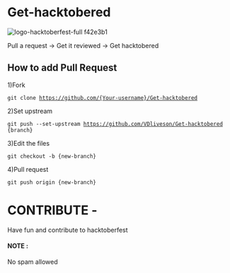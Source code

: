 # Get-hacktobered
![logo-hacktoberfest-full f42e3b1](https://user-images.githubusercontent.com/72307306/135767981-9f5dcf39-35b0-47b1-9222-bd48f7a45dd4.png)

Pull a request -> Get it reviewed -> Get hacktobered

## How to add Pull Request
1)Fork

<code>git clone https://github.com/{Your-username}/Get-hacktobered</code>

2)Set upstream

  <code>git push --set-upstream https://github.com/VDliveson/Get-hacktobered {branch} </code>

3)Edit the files

<code>git checkout -b {new-branch}</code>

4)Pull request

<code>git push origin {new-branch}</code>



# CONTRIBUTE -
Have fun and contribute to hacktoberfest



#### NOTE :
No spam allowed
